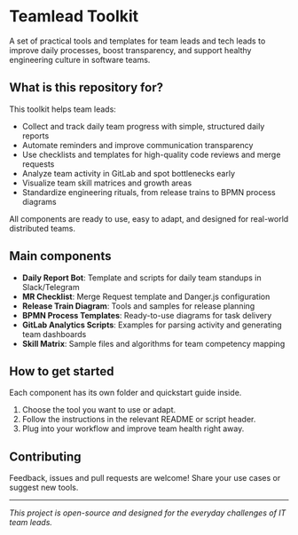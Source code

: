 # Teamlead Toolkit

A set of practical tools and templates for team leads and tech leads to improve daily processes, boost transparency, and support healthy engineering culture in software teams.

## What is this repository for?

This toolkit helps team leads:

- Collect and track daily team progress with simple, structured daily reports
- Automate reminders and improve communication transparency
- Use checklists and templates for high-quality code reviews and merge requests
- Analyze team activity in GitLab and spot bottlenecks early
- Visualize team skill matrices and growth areas
- Standardize engineering rituals, from release trains to BPMN process diagrams

All components are ready to use, easy to adapt, and designed for real-world distributed teams.

## Main components

- **Daily Report Bot**: Template and scripts for daily team standups in Slack/Telegram
- **MR Checklist**: Merge Request template and Danger.js configuration
- **Release Train Diagram**: Tools and samples for release planning
- **BPMN Process Templates**: Ready-to-use diagrams for task delivery
- **GitLab Analytics Scripts**: Examples for parsing activity and generating team dashboards
- **Skill Matrix**: Sample files and algorithms for team competency mapping

## How to get started

Each component has its own folder and quickstart guide inside.

1. Choose the tool you want to use or adapt.
2. Follow the instructions in the relevant README or script header.
3. Plug into your workflow and improve team health right away.

## Contributing

Feedback, issues and pull requests are welcome! Share your use cases or suggest new tools.

---

_This project is open-source and designed for the everyday challenges of IT team leads._
